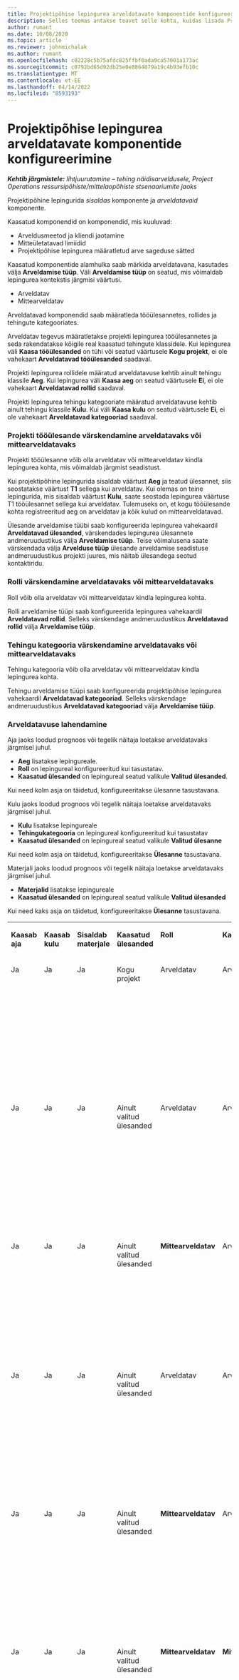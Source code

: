 ```yaml
---
title: Projektipõhise lepingurea arveldatavate komponentide konfigureerimine
description: Selles teemas antakse teavet selle kohta, kuidas lisada Project Operationsis lepinguridadele arveldatavaid komponente.
author: rumant
ms.date: 10/08/2020
ms.topic: article
ms.reviewer: johnmichalak
ms.author: rumant
ms.openlocfilehash: c02228c5b75afdc825ffbf0ada9ca57001a173ac
ms.sourcegitcommit: c0792bd65d92db25e0e8864879a19c4b93efb10c
ms.translationtype: MT
ms.contentlocale: et-EE
ms.lasthandoff: 04/14/2022
ms.locfileid: "8593193"
---
```

# <a name="configure-chargeable-components-of-a-project-based-contract-line"></a>Projektipõhise lepingurea arveldatavate komponentide konfigureerimine

_**Kehtib järgmistele:** lihtjuurutamine – tehing näidisarveldusele, Project Operations ressursipõhiste/mittelaopõhiste stsenaariumite jaoks_

Projektipõhine lepingurida *sisaldas* komponente ja *arveldatavaid* komponente.

Kaasatud komponendid on komponendid, mis kuuluvad:

  - Arveldusmeetod ja kliendi jaotamine
  - Mitteületatavad limiidid 
  - Projektipõhise lepingurea määratletud arve sageduse sätted

Kaasatud komponentide alamhulka saab märkida arveldatavana, kasutades välja **Arveldamise tüüp**. Väli **Arveldamise tüüp** on seatud, mis võimaldab lepingurea kontekstis järgmisi väärtusi.

  - Arveldatav
  - Mittearveldatav

Arveldatavad komponendid saab määratleda tööülesannetes, rollides ja tehingute kategooriates.

Arveldatav tegevus määratletakse projekti lepingurea tööülesannetes ja seda rakendatakse kõigile real kaasatud tehingute klassidele. Kui lepingurea väli **Kaasa tööülesanded** on tühi või seatud väärtusele **Kogu projekt**, ei ole vahekaart **Arveldatavad tööülesanded** saadaval.

Projekti lepingurea rollidele määratud arveldatavuse kehtib ainult tehingu klassile **Aeg**. Kui lepingurea väli **Kaasa aeg** on seatud väärtusele **Ei**, ei ole vahekaart **Arveldatavad rollid** saadaval.

Projekti lepingurea tehingu kategooriate määratud arveldatavuse kehtib ainult tehingu klassile **Kulu**. Kui väli **Kaasa kulu** on seatud väärtusele **Ei**, ei ole vahekaart **Arveldatavad kategooriad** saadaval.

### <a name="update-a-project-task-as-chargeable-or-non-chargeable"></a>Projekti tööülesande värskendamine arveldatavaks või mittearveldatavaks

Projekti tööülesanne võib olla arveldatav või mittearveldatav kindla lepingurea kohta, mis võimaldab järgmist seadistust.

Kui projektipõhine lepingurida sisaldab väärtust **Aeg** ja teatud ülesannet, siis seostatakse väärtust **T1** sellega kui arveldatav. Kui olemas on teine lepingurida, mis sisaldab väärtust **Kulu**, saate seostada lepingurea väärtuse T1 tööülesannet sellega kui arveldatav. Tulemuseks on, et kogu tööülesande kohta registreeritud aeg on arveldatav ja kõik kulud on mittearveldatavad.

Ülesande arveldamise tüübi saab konfigureerida lepingurea vahekaardil **Arveldatavad ülesanded**, värskendades lepingurea ülesannete andmeruudustikus välja **Arveldamise tüüp**. Teise võimalusena saate värskendada välja **Arvelduse tüüp** ülesande arveldamise seadistuse andmeruudustikus projekti juures, mis näitab ülesandega seotud kontaktiridu.

### <a name="update-a-role-as-chargeable-or-non-chargeable"></a>Rolli värskendamine arveldatavaks või mittearveldatavaks

Roll võib olla arveldatav või mittearveldatav kindla lepingurea kohta.

Rolli arveldamise tüüpi saab konfigureerida lepingurea vahekaardil **Arveldatavad rollid**. Selleks värskendage andmeruudustikus **Arveldatavad rollid** välja **Arveldamise tüüp**.

### <a name="update-a-transaction-category-as-chargeable-or-non-chargeable"></a>Tehingu kategooria värskendamine arveldatavaks või mittearveldatavaks

Tehingu kategooria võib olla arveldatav või mittearveldatav kindla lepingurea kohta.

Tehingu arveldamise tüüpi saab konfigureerida projektipõhise lepingurea vahekaardil **Arveldatavad kategooriad**. Selleks värskendage andmeruudustikus **Arveldatavad kategooriad** välja **Arveldamise tüüp**.

### <a name="resolve-chargeability"></a>Arveldatavuse lahendamine

Aja jaoks loodud prognoos või tegelik näitaja loetakse arveldatavaks järgmisel juhul.

   - **Aeg** lisatakse lepingureale.
   - **Roll** on lepingureal konfigureeritud kui tasustatav.
   - **Kaasatud ülesanded** on lepingureal seatud valikule **Valitud ülesanded**.
 
 Kui need kolm asja on täidetud, konfigureeritakse ülesanne tasustavana. 

Kulu jaoks loodud prognoos või tegelik näitaja loetakse arveldatavaks järgmisel juhul.

   - **Kulu** lisatakse lepingureale
   - **Tehingukategooria** on lepingureal konfigureeritud kui tasustatav
   - **Kaasatud ülesanded** on lepingureal seatud valikule **Valitud ülesanne**
  
 Kui need kolm asja on täidetud, konfigureeritakse **Ülesanne** tasustavana. 

Materjali jaoks loodud prognoos või tegelik näitaja loetakse arveldatavaks järgmisel juhul.

   - **Materjalid** lisatakse lepingureale
   - **Kaasatud ülesanded** on lepingureal seatud valikule **Valitud ülesanded**

Kui need kaks asja on täidetud, konfigureeritakse **Ülesanne** tasustavana. 

<table border="0" cellspacing="0" cellpadding="0">
    <tbody>
        <tr>
            <td width="70" valign="top">
                <p>
                    <strong>Kaasab aja</strong>
                </p>
            </td>
            <td width="78" valign="top">
                <p>
                    <strong>Kaasab kulu</strong>
                    <strong></strong>
                </p>
            </td>
            <td width="63" valign="top">
                <p>
                    <strong>Sisaldab materjale</strong>
                    <strong></strong>
                </p>
            </td>
            <td width="75" valign="top">
                <p>
                    <strong>Kaasatud ülesanded</strong>
                    <strong></strong>
                </p>
            </td>
            <td width="65" valign="top">
                <p>
                    <strong>Roll</strong>
                    <strong></strong>
                </p>
            </td>
            <td width="70" valign="top">
                <p>
                    <strong>Kategooria</strong>
                    <strong></strong>
                </p>
            </td>
            <td width="65" valign="top">
                <p>
                    <strong>Toiming</strong>
                    <strong></strong>
                </p>
            </td>
            <td width="350" valign="top">
                <p>
                    <strong>Tasustatavuse mõju</strong>
                </p>
            </td>
        </tr>
        <tr>
            <td width="70" valign="top">
                <p>
Ja </p>
            </td>
            <td width="78" valign="top">
                <p>
Ja </p>
            </td>
            <td width="63" valign="top">
                <p>
Ja </p>
            </td>
            <td width="75" valign="top">
                <p>
Kogu projekt </p>
            </td>
            <td width="65" valign="top">
                <p>
Arveldatav </p>
            </td>
            <td width="70" valign="top">
                <p>
Arveldatav </p>
            </td>
            <td width="65" valign="top">
                <p>
Ei saa seadistada </p>
            </td>
            <td width="350" valign="top">
                <p>
Tegeliku aja arveldamine: <strong>arveldatav</strong>
                </p>
                <p>
Tegeliku kulu arveldamise tüüp: <strong>arveldatav</strong>
                </p>
                <p>
Tegeliku materjali arveldamise tüüp: <strong>arveldatav</strong>
                </p>
            </td>
        </tr>
        <tr>
            <td width="70" valign="top">
                <p>
Ja </p>
            </td>
            <td width="78" valign="top">
                <p>
Ja </p>
            </td>
            <td width="63" valign="top">
                <p>
Ja </p>
            </td>
            <td width="75" valign="top">
                <p>
Ainult valitud ülesanded </p>
            </td>
            <td width="65" valign="top">
                <p>
Arveldatav </p>
            </td>
            <td width="70" valign="top">
                <p>
Arveldatav </p>
            </td>
            <td width="65" valign="top">
                <p>
Arveldatav </p>
            </td>
            <td width="350" valign="top">
                <p>
Tegeliku aja arveldamine: <strong>arveldatav</strong>
                </p>
                <p>
Tegeliku kulu arveldamise tüüp: <strong>arveldatav</strong>
                </p>
                <p>
Tegeliku materjali arveldamise tüüp: <strong>arveldatav</strong>
                </p>
            </td>
        </tr>
        <tr>
            <td width="70" valign="top">
                <p>
Ja </p>
            </td>
            <td width="78" valign="top">
                <p>
Ja </p>
            </td>
            <td width="63" valign="top">
                <p>
Ja </p>
            </td>
            <td width="75" valign="top">
                <p>
Ainult valitud ülesanded </p>
            </td>
            <td width="65" valign="top">
                <p>
                    <strong>Mittearveldatav</strong>
                </p>
            </td>
            <td width="70" valign="top">
                <p>
Arveldatav </p>
            </td>
            <td width="65" valign="top">
                <p>
Arveldatav </p>
            </td>
            <td width="350" valign="top">
                <p>
Tegeliku aja arveldamine: <strong>mittearveldatav</strong>
                </p>
                <p>
Tegeliku kulu arveldamise tüüp: Arveldatav </p>
                <p>
Tegeliku materjali arveldamise tüüp: arveldatav </p>
            </td>
        </tr>
        <tr>
            <td width="70" valign="top">
                <p>
Ja </p>
            </td>
            <td width="78" valign="top">
                <p>
Ja </p>
            </td>
            <td width="63" valign="top">
                <p>
Ja </p>
            </td>
            <td width="75" valign="top">
                <p>
Ainult valitud ülesanded </p>
            </td>
            <td width="65" valign="top">
                <p>
Arveldatav </p>
            </td>
            <td width="70" valign="top">
                <p>
Arveldatav </p>
            </td>
            <td width="65" valign="top">
                <p>
                    <strong>Mittearveldatav</strong>
                </p>
            </td>
            <td width="350" valign="top">
                <p>
Tegeliku aja arveldamine: <strong>mittearveldatav</strong>
                </p>
                <p>
Tegeliku kulu arveldamise tüüp: <strong>mittearveldatav</strong>
                </p>
                <p>
Tegeliku materjali arveldamise tüüp: <strong>mittearveldatav</strong>
                </p>
            </td>
        </tr>
        <tr>
            <td width="70" valign="top">
                <p>
Ja </p>
            </td>
            <td width="78" valign="top">
                <p>
Ja </p>
            </td>
            <td width="63" valign="top">
                <p>
Ja </p>
            </td>
            <td width="75" valign="top">
                <p>
Ainult valitud ülesanded </p>
            </td>
            <td width="65" valign="top">
                <p>
                    <strong>Mittearveldatav</strong>
                </p>
            </td>
            <td width="70" valign="top">
                <p>
Arveldatav </p>
            </td>
            <td width="65" valign="top">
                <p>
                    <strong>Mittearveldatav</strong>
                </p>
            </td>
            <td width="350" valign="top">
                <p>
Tegeliku aja arveldamine: <strong>mittearveldatav</strong>
                </p>
                <p>
Tegeliku kulu arveldamise tüüp: <strong>mittearveldatav</strong>
                </p>
                <p>
Tegeliku materjali arveldamise tüüp: <strong>mittearveldatav</strong>
                </p>
            </td>
        </tr>
        <tr>
            <td width="70" valign="top">
                <p>
Ja </p>
            </td>
            <td width="78" valign="top">
                <p>
Ja </p>
            </td>
            <td width="63" valign="top">
                <p>
Ja </p>
            </td>
            <td width="75" valign="top">
                <p>
Ainult valitud ülesanded </p>
            </td>
            <td width="65" valign="top">
                <p>
                    <strong>Mittearveldatav</strong>
                </p>
            </td>
            <td width="70" valign="top">
                <p>
                    <strong>Mittearveldatav</strong>
                </p>
            </td>
            <td width="65" valign="top">
                <p>
Arveldatav </p>
            </td>
            <td width="350" valign="top">
                <p>
Tegeliku aja arveldamine: <strong>mittearveldatav</strong>
                </p>
                <p>
Tegeliku kulu arveldamise tüüp: <strong>mittearveldatav</strong>
                </p>
                <p>
Tegeliku materjali arveldamise tüüp: arveldatav </p>
            </td>
        </tr>
        <tr>
            <td width="70" valign="top">
                <p>
                    <strong>No</strong>
                </p>
            </td>
            <td width="78" valign="top">
                <p>
Ja </p>
            </td>
            <td width="63" valign="top">
                <p>
Ja </p>
            </td>
            <td width="75" valign="top">
                <p>
Kogu projekt </p>
            </td>
            <td width="65" valign="top">
                <p>
Ei saa seadistada </p>
            </td>
            <td width="70" valign="top">
                <p>
                    <strong>Arveldatav</strong>
                </p>
            </td>
            <td width="65" valign="top">
                <p>
Ei saa seadistada </p>
            </td>
            <td width="350" valign="top">
                <p>
Tegeliku aja arveldamine: <strong>pole saadaval</strong>
                </p>
                <p>
Tegeliku kulu arveldamise tüüp: Arveldatav </p>
                <p>
Tegeliku materjali arveldamise tüüp: arveldatav </p>
            </td>
        </tr>
        <tr>
            <td width="70" valign="top">
                <p>
                    <strong>No</strong>
                </p>
            </td>
            <td width="78" valign="top">
                <p>
Ja </p>
            </td>
            <td width="63" valign="top">
                <p>
Ja </p>
            </td>
            <td width="75" valign="top">
                <p>
Kogu projekt </p>
            </td>
            <td width="65" valign="top">
                <p>
Ei saa seadistada </p>
            </td>
            <td width="70" valign="top">
                <p>
                    <strong>Mittearveldatav</strong>
                </p>
            </td>
            <td width="65" valign="top">
                <p>
Ei saa seadistada </p>
            </td>
            <td width="350" valign="top">
                <p>
Tegeliku aja arveldamine: <strong>pole saadaval</strong>
                </p>
                <p>
Tegeliku kulu arveldamise tüüp: <strong>mittearveldatav</strong>
                </p>
                <p>
Tegeliku materjali arveldamise tüüp: arveldatav </p>
            </td>
        </tr>
        <tr>
            <td width="70" valign="top">
                <p>
Ja </p>
            </td>
            <td width="78" valign="top">
                <p>
                    <strong>No</strong>
                </p>
            </td>
            <td width="63" valign="top">
                <p>
Ja </p>
            </td>
            <td width="75" valign="top">
                <p>
Kogu projekt </p>
            </td>
            <td width="65" valign="top">
                <p>
Arveldatav </p>
            </td>
            <td width="70" valign="top">
                <p>
Ei saa seadistada </p>
            </td>
            <td width="65" valign="top">
                <p>
Ei saa seadistada </p>
            </td>
            <td width="350" valign="top">
                <p>
Tegeliku aja arveldamine: Arveldatav </p>
                <p>
Tegeliku kulu arveldamise tüüp: <strong>pole saadaval</strong>
                </p>
                <p>
Tegeliku materjali arveldamise tüüp: arveldatav </p>
            </td>
        </tr>
        <tr>
            <td width="70" valign="top">
                <p>
Ja </p>
            </td>
            <td width="78" valign="top">
                <p>
                    <strong>No</strong>
                </p>
            </td>
            <td width="63" valign="top">
                <p>
Ja </p>
            </td>
            <td width="75" valign="top">
                <p>
Kogu projekt </p>
            </td>
            <td width="65" valign="top">
                <p>
                    <strong>Mittearveldatav</strong>
                </p>
            </td>
            <td width="70" valign="top">
                <p>
Ei saa seadistada </p>
            </td>
            <td width="65" valign="top">
                <p>
Ei saa seadistada </p>
            </td>
            <td width="350" valign="top">
                <p>
Tegeliku aja arveldamine: <strong>mittearveldatav</strong>
                </p>
                <p>
Tegeliku kulu arveldamise tüüp: <strong>pole saadaval</strong>
                </p>
                <p>
Tegeliku materjali arveldamise tüüp: arveldatav </p>
            </td>
        </tr>
        <tr>
            <td width="70" valign="top">
                <p>
Ja </p>
            </td>
            <td width="78" valign="top">
                <p>
Ja </p>
            </td>
            <td width="63" valign="top">
                <p>
                    <strong>No</strong>
                </p>
            </td>
            <td width="75" valign="top">
                <p>
Kogu projekt </p>
            </td>
            <td width="65" valign="top">
                <p>
Arveldatav </p>
            </td>
            <td width="70" valign="top">
                <p>
Arveldatav </p>
            </td>
            <td width="65" valign="top">
                <p>
Ei saa seadistada </p>
            </td>
            <td width="350" valign="top">
                <p>
Tegeliku aja arveldamine: Arveldatav </p>
                <p>
Tegeliku kulu arveldamise tüüp: Arveldatav </p>
                <p>
Tegeliku materjali arveldamise tüüp: <strong>pole saadaval</strong>
                </p>
            </td>
        </tr>
        <tr>
            <td width="70" valign="top">
                <p>
Ja </p>
            </td>
            <td width="78" valign="top">
                <p>
Ja </p>
            </td>
            <td width="63" valign="top">
                <p>
                    <strong>No</strong>
                </p>
            </td>
            <td width="75" valign="top">
                <p>
Kogu projekt </p>
            </td>
            <td width="65" valign="top">
                <p>
                    <strong>Mittearveldatav</strong>
                </p>
            </td>
            <td width="70" valign="top">
                <p>
                    <strong>Mittearveldatav</strong>
                </p>
            </td>
            <td width="65" valign="top">
                <p>
Ei saa seadistada </p>
            </td>
            <td width="350" valign="top">
                <p>
Tegeliku aja arveldamine: <strong>mittearveldatav</strong>
                </p>
                <p>
Tegeliku kulu arveldamise tüüp:<strong> mittearveldatav</strong>
                </p>
                <p>
Tegeliku materjali arveldamise tüüp:<strong> pole saadaval</strong>
                </p>
            </td>
        </tr>
    </tbody>
</table>





[!INCLUDE[footer-include](../../includes/footer-banner.md)]
